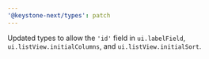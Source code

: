 ```yaml
---
'@keystone-next/types': patch
---
```


Updated types to allow the `'id'` field in `ui.labelField`, `ui.listView.initialColumns`, and `ui.listView.initialSort`.
